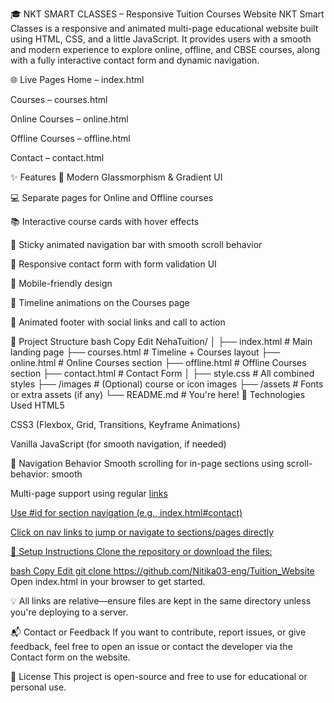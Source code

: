 🎓 NKT SMART CLASSES – Responsive Tuition Courses Website
NKT Smart Classes is a responsive and animated multi-page educational website built using HTML, CSS, and a little JavaScript. It provides users with a smooth and modern experience to explore online, offline, and CBSE courses, along with a fully interactive contact form and dynamic navigation.

🌐 Live Pages
Home – index.html

Courses – courses.html

Online Courses – online.html

Offline Courses – offline.html

Contact – contact.html

✨ Features
🌈 Modern Glassmorphism & Gradient UI

💻 Separate pages for Online and Offline courses

📚 Interactive course cards with hover effects

🧭 Sticky animated navigation bar with smooth scroll behavior

📩 Responsive contact form with form validation UI

📱 Mobile-friendly design

🎯 Timeline animations on the Courses page

🌟 Animated footer with social links and call to action

📁 Project Structure
bash
Copy
Edit
NehaTuition/
│
├── index.html           # Main landing page
├── courses.html         # Timeline + Courses layout
├── online.html          # Online Courses section
├── offline.html         # Offline Courses section
├── contact.html         # Contact Form
│
├── style.css            # All combined styles
├── /images              # (Optional) course or icon images
├── /assets              # Fonts or extra assets (if any)
└── README.md            # You're here!
🎨 Technologies Used
HTML5

CSS3 (Flexbox, Grid, Transitions, Keyframe Animations)

Vanilla JavaScript (for smooth navigation, if needed)

🧭 Navigation Behavior
Smooth scrolling for in-page sections using scroll-behavior: smooth

Multi-page support using regular <a href="..."> links

Use #id for section navigation (e.g., index.html#contact)

Click on nav links to jump or navigate to sections/pages directly

🚀 Setup Instructions
Clone the repository or download the files:

bash
Copy
Edit
git clone https://github.com/Nitika03-eng/Tuition_Website
Open index.html in your browser to get started.

💡 All links are relative—ensure files are kept in the same directory unless you're deploying to a server.

📬 Contact or Feedback
If you want to contribute, report issues, or give feedback, feel free to open an issue or contact the developer via the Contact form on the website.

📄 License
This project is open-source and free to use for educational or personal use.
